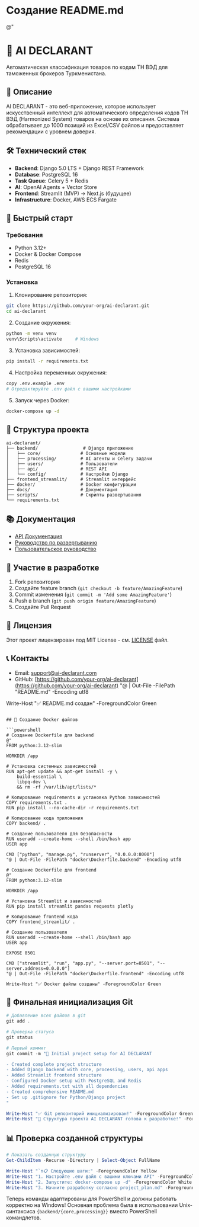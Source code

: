 # Создание README.md
@"
# 🚢 AI DECLARANT

Автоматическая классификация товаров по кодам ТН ВЭД для таможенных брокеров Туркменистана.

## 🎯 Описание

AI DECLARANT - это веб-приложение, которое использует искусственный интеллект для автоматического определения кодов ТН ВЭД (Harmonized System) товаров на основе их описания. Система обрабатывает до 1000 позиций из Excel/CSV файлов и предоставляет рекомендации с уровнем доверия.

## 🛠️ Технический стек

- **Backend**: Django 5.0 LTS + Django REST Framework
- **Database**: PostgreSQL 16
- **Task Queue**: Celery 5 + Redis
- **AI**: OpenAI Agents + Vector Store
- **Frontend**: Streamlit (MVP) → Next.js (будущее)
- **Infrastructure**: Docker, AWS ECS Fargate

## 🚀 Быстрый старт

### Требования
- Python 3.12+
- Docker & Docker Compose
- Redis
- PostgreSQL 16

### Установка

1. Клонирование репозитория:
``````bash
git clone https://github.com/your-org/ai-declarant.git
cd ai-declarant
``````

2. Создание окружения:
``````bash
python -m venv venv
venv\Scripts\activate     # Windows
``````

3. Установка зависимостей:
``````bash
pip install -r requirements.txt
``````

4. Настройка переменных окружения:
``````bash
copy .env.example .env
# Отредактируйте .env файл с вашими настройками
``````

5. Запуск через Docker:
``````bash
docker-compose up -d
``````

## 📁 Структура проекта

``````
ai-declarant/
├── backend/                 # Django приложение
│   ├── core/               # Основные модели
│   ├── processing/         # AI агенты и Celery задачи
│   ├── users/              # Пользователи
│   ├── api/                # REST API
│   └── config/             # Настройки Django
├── frontend_streamlit/     # Streamlit интерфейс
├── docker/                 # Docker конфигурации
├── docs/                   # Документация
├── scripts/                # Скрипты развертывания
└── requirements.txt
``````

## 📚 Документация

- [API Документация](docs/API.md)
- [Руководство по развертыванию](docs/DEPLOYMENT.md)
- [Пользовательское руководство](docs/USER_GUIDE.md)

## 🤝 Участие в разработке

1. Fork репозитория
2. Создайте feature branch (`git checkout -b feature/AmazingFeature`)
3. Commit изменения (`git commit -m 'Add some AmazingFeature'`)
4. Push в branch (`git push origin feature/AmazingFeature`)
5. Создайте Pull Request

## 📝 Лицензия

Этот проект лицензирован под MIT License - см. [LICENSE](LICENSE) файл.

## 📞 Контакты

- Email: support@ai-declarant.com
- GitHub: [https://github.com/your-org/ai-declarant](https://github.com/your-org/ai-declarant)
"@ | Out-File -FilePath "README.md" -Encoding utf8

Write-Host "✅ README.md создан" -ForegroundColor Green
```

## 🐳 Создание Docker файлов

```powershell
# Создание Dockerfile для backend
@"
FROM python:3.12-slim

WORKDIR /app

# Установка системных зависимостей
RUN apt-get update && apt-get install -y \
    build-essential \
    libpq-dev \
    && rm -rf /var/lib/apt/lists/*

# Копирование requirements и установка Python зависимостей
COPY requirements.txt .
RUN pip install --no-cache-dir -r requirements.txt

# Копирование кода приложения
COPY backend/ .

# Создание пользователя для безопасности
RUN useradd --create-home --shell /bin/bash app
USER app

CMD ["python", "manage.py", "runserver", "0.0.0.0:8000"]
"@ | Out-File -FilePath "docker\Dockerfile.backend" -Encoding utf8

# Создание Dockerfile для frontend
@"
FROM python:3.12-slim

WORKDIR /app

# Установка Streamlit и зависимостей
RUN pip install streamlit pandas requests plotly

# Копирование frontend кода
COPY frontend_streamlit/ .

# Создание пользователя
RUN useradd --create-home --shell /bin/bash app
USER app

EXPOSE 8501

CMD ["streamlit", "run", "app.py", "--server.port=8501", "--server.address=0.0.0.0"]
"@ | Out-File -FilePath "docker\Dockerfile.frontend" -Encoding utf8

Write-Host "✅ Docker файлы созданы" -ForegroundColor Green
```

## 🔄 Финальная инициализация Git

```powershell
# Добавление всех файлов в git
git add .

# Проверка статуса
git status

# Первый коммит
git commit -m "🎉 Initial project setup for AI DECLARANT

- Created complete project structure
- Added Django backend with core, processing, users, api apps  
- Added Streamlit frontend structure
- Configured Docker setup with PostgreSQL and Redis
- Added requirements.txt with all dependencies
- Created comprehensive README.md
- Set up .gitignore for Python/Django project
"

Write-Host "✅ Git репозиторий инициализирован!" -ForegroundColor Green
Write-Host "📁 Структура проекта AI DECLARANT готова к разработке!" -ForegroundColor Cyan
```

## 📊 Проверка созданной структуры

```powershell
# Показать созданную структуру
Get-ChildItem -Recurse -Directory | Select-Object FullName

Write-Host "`n📋 Следующие шаги:" -ForegroundColor Yellow
Write-Host "1. Настройте .env файл с вашими ключами API" -ForegroundColor White
Write-Host "2. Запустите: docker-compose up -d" -ForegroundColor White  
Write-Host "3. Начните разработку согласно project_plan.md" -ForegroundColor White
```

Теперь команды адаптированы для PowerShell и должны работать корректно на Windows! Основная проблема была в использовании Unix-синтаксиса `{backend/{core,processing}}` вместо PowerShell командлетов.